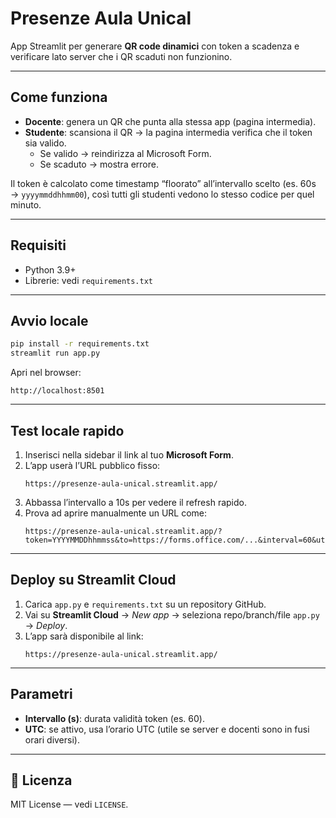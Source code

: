 # Presenze Aula Unical

App Streamlit per generare **QR code dinamici** con token a scadenza e verificare lato server che i QR scaduti non funzionino.

---

## Come funziona
- **Docente**: genera un QR che punta alla stessa app (pagina intermedia).
- **Studente**: scansiona il QR → la pagina intermedia verifica che il token sia valido.  
  - Se valido → reindirizza al Microsoft Form.  
  - Se scaduto → mostra errore.  

Il token è calcolato come timestamp “floorato” all’intervallo scelto (es. 60s → `yyyymmddhhmm00`), così tutti gli studenti vedono lo stesso codice per quel minuto.

---

## Requisiti
- Python 3.9+  
- Librerie: vedi `requirements.txt`  

---

## Avvio locale
```bash
pip install -r requirements.txt
streamlit run app.py
```
Apri nel browser:  
```
http://localhost:8501
```

---

## Test locale rapido
1. Inserisci nella sidebar il link al tuo **Microsoft Form**.  
2. L’app userà l’URL pubblico fisso:  
   ```
   https://presenze-aula-unical.streamlit.app/
   ```
3. Abbassa l’intervallo a 10s per vedere il refresh rapido.  
4. Prova ad aprire manualmente un URL come:  
   ```
   https://presenze-aula-unical.streamlit.app/?token=YYYYMMDDhhmmss&to=https://forms.office.com/...&interval=60&utc=0
   ```

---

## Deploy su Streamlit Cloud
1. Carica `app.py` e `requirements.txt` su un repository GitHub.  
2. Vai su **Streamlit Cloud** → *New app* → seleziona repo/branch/file `app.py` → *Deploy*.  
3. L’app sarà disponibile al link:  
   ```
   https://presenze-aula-unical.streamlit.app/
   ```

---

## Parametri
- **Intervallo (s)**: durata validità token (es. 60).  
- **UTC**: se attivo, usa l’orario UTC (utile se server e docenti sono in fusi orari diversi).  

---

## 📄 Licenza
MIT License — vedi `LICENSE`.
